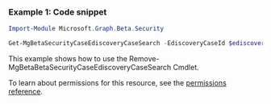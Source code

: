 ### Example 1: Code snippet

```powershellImport-Module Microsoft.Graph.Beta.Security

Get-MgBetaSecurityCaseEdiscoveryCaseSearch -EdiscoveryCaseId $ediscoveryCaseId -EdiscoverySearchId $ediscoverySearchId
```
This example shows how to use the Remove-MgBetaBetaSecurityCaseEdiscoveryCaseSearch Cmdlet.
To learn about permissions for this resource, see the [permissions reference](/graph/permissions-reference).

